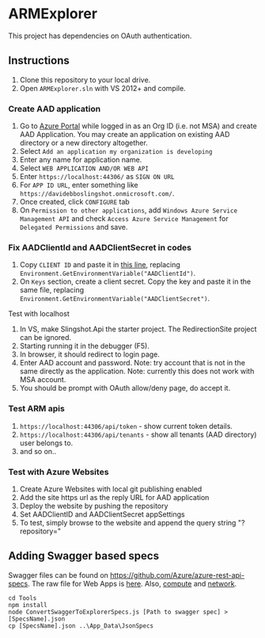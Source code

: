 # ARMExplorer
This project has dependencies on OAuth authentication.

## Instructions
1. Clone this repository to your local drive.
2. Open `ARMExplorer.sln` with VS 2012+ and compile.

### Create AAD application
1. Go to [Azure Portal](https://manage.windowsazure.com/) while logged in as an Org ID (i.e. not MSA) and create AAD Application. You may create an application on existing AAD directory or a new directory altogether.
1. Select `Add an application my organization is developing`
1. Enter any name for application name.
1. Select `WEB APPLICATION AND/OR WEB API`
1. Enter `https://localhost:44306/` as `SIGN ON URL` 
1. For `APP ID URL`, enter something like `https://davidebboslingshot.onmicrosoft.com/`.
1. Once created, click `CONFIGURE` tab
1. On `Permission to other applications`, add `Windows Azure Service Management API` and check `Access Azure Service Management` for `Delegated Permissions` and save.

### Fix AADClientId and AADClientSecret in codes
1. Copy `CLIENT ID` and paste it in [this line](https://github.com/projectkudu/ARMExplorer/blob/master/Modules/ARMOAuthModule.cs#L38), replacing `Environment.GetEnvironmentVariable("AADClientId")`.
2. On `Keys` section, create a client secret. Copy the key and paste it in the same file, replacing `Environment.GetEnvironmentVariable("AADClientSecret")`.


Test with localhost
1. In VS, make Slingshot.Api the starter project. The RedirectionSite project can be ignored.
1. Starting running it in the debugger (F5).
1. In browser, it should redirect to login page.
1. Enter AAD account and password.
  Note: try account that is not in the same directly as the application.
  Note: currently this does not work with MSA account.
1. You should be prompt with OAuth allow/deny page, do accept it.

### Test ARM apis
1. `https://localhost:44306/api/token` - show current token details.
2. `https://localhost:44306/api/tenants` - show all tenants (AAD directory) user belongs to.
3. and so on.. 

### Test with Azure Websites
1. Create Azure Websites with local git publishing enabled
2. Add the site https url as the reply URL for AAD application
3. Deploy the website by pushing the repository
4. Set AADClientID and AADClientSecret appSettings
5. To test, simply browse to the website and append the query string "?repository=<url of your Git repository>"

## Adding Swagger based specs

Swagger files can be found on https://github.com/Azure/azure-rest-api-specs. The raw file for Web Apps is [here](https://raw.githubusercontent.com/Azure/azure-rest-api-specs/master/arm-web/2015-08-01/swagger/service.json). Also, [compute](https://github.com/Azure/azure-rest-api-specs/tree/master/arm-compute/2016-03-30/swagger) and [network](https://github.com/Azure/azure-rest-api-specs/tree/master/arm-network/2016-03-30/swagger).

```
cd Tools
npm install
node ConvertSwaggerToExplorerSpecs.js [Path to swagger spec] > [SpecsName].json
cp [SpecsName].json ..\App_Data\JsonSpecs
```

